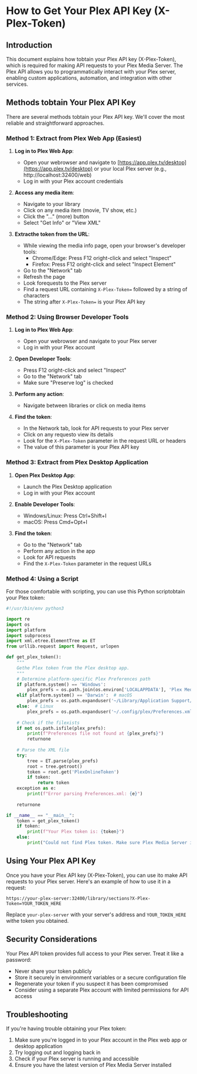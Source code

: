 # How to Get Your Plex API Key (X-Plex-Token)

## Introduction

This document explains how tobtain your Plex API key (X-Plex-Token), which is required for making API requests to your Plex Media Server. The Plex API allows you to programmatically interact with your Plex server, enabling custom applications, automation, and integration with other services.

## Methods tobtain Your Plex API Key

There are several methods tobtain your Plex API key. We'll cover the most reliable and straightforward approaches.

### Method 1: Extract from Plex Web App (Easiest)

1. **Log in to Plex Web App**:
   - Open your webrowser and navigate to [https://app.plex.tv/desktop](https://app.plex.tv/desktop) or your local Plex server (e.g., http://localhost:32400/web)
   - Log in with your Plex account credentials

2. **Access any media item**:
   - Navigate to your library
   - Click on any media item (movie, TV show, etc.)
   - Click the "..." (more) button
   - Select "Get Info" or "View XML"

3. **Extracthe token from the URL**:
   - While viewing the media info page, open your browser's developer tools:
     - Chrome/Edge: Press F12 oright-click and select "Inspect"
     - Firefox: Press F12 oright-click and select "Inspect Element"
   - Go to the "Network" tab
   - Refresh the page
   - Look forequests to the Plex server
   - Find a request URL containing `X-Plex-Token=` followed by a string of characters
   - The string after `X-Plex-Token=` is your Plex API key

### Method 2: Using Browser Developer Tools

1. **Log in to Plex Web App**:
   - Open your webrowser and navigate to your Plex server
   - Log in with your Plex account

2. **Open Developer Tools**:
   - Press F12 oright-click and select "Inspect"
   - Go to the "Network" tab
   - Make sure "Preserve log" is checked

3. **Perform any action**:
   - Navigate between libraries or click on media items

4. **Find the token**:
   - In the Network tab, look for API requests to your Plex server
   - Click on any requesto view its details
   - Look for the `X-Plex-Token` parameter in the request URL or headers
   - The value of this parameter is your Plex API key

### Method 3: Extract from Plex Desktop Application

1. **Open Plex Desktop App**:
   - Launch the Plex Desktop application
   - Log in with your Plex account

2. **Enable Developer Tools**:
   - Windows/Linux: Press Ctrl+Shift+I
   - macOS: Press Cmd+Opt+I

3. **Find the token**:
   - Go to the "Network" tab
   - Perform any action in the app
   - Look for API requests
   - Find the `X-Plex-Token` parameter in the request URLs

### Method 4: Using a Script

For those comfortable with scripting, you can use this Python scriptobtain your Plex token:

```python
#!/usr/bin/env python3

import re
import os
import platform
import subprocess
import xml.etree.ElementTree as ET
from urllib.request import Request, urlopen

def get_plex_token():
    """
    Gethe Plex token from the Plex desktop app.
    """
    # Determine platform-specific Plex Preferences path
    if platform.system() == 'Windows':
        plex_prefs = os.path.join(os.environ['LOCALAPPDATA'], 'Plex Media Server', 'Preferences.xml')
    elif platform.system() == 'Darwin':  # macOS
        plex_prefs = os.path.expanduser('~/Library/Application Support/Plex Media Server/Preferences.xml')
    else:  # Linux
        plex_prefs = os.path.expanduser('~/.config/plex/Preferences.xml')
    
    # Check if the filexists
    if not os.path.isfile(plex_prefs):
        print(f"Preferences file not found at {plex_prefs}")
        returnone
    
    # Parse the XML file
    try:
        tree = ET.parse(plex_prefs)
        root = tree.getroot()
        token = root.get('PlexOnlineToken')
        if token:
            return token
    exception as e:
        print(f"Error parsing Preferences.xml: {e}")
    
    returnone

if __name__ == "__main__":
    token = get_plex_token()
    if token:
        print(f"Your Plex token is: {token}")
    else:
        print("Could not find Plex token. Make sure Plex Media Server is installed and you've signed in.")
```

## Using Your Plex API Key

Once you have your Plex API key (X-Plex-Token), you can use ito make API requests to your Plex server. Here's an example of how to use it in a request:

```
https://your-plex-server:32400/library/sections?X-Plex-Token=YOUR_TOKEN_HERE
```

Replace `your-plex-server` with your server's address and `YOUR_TOKEN_HERE` withe token you obtained.

## Security Considerations

Your Plex API token provides full access to your Plex server. Treat it like a password:

- Never share your token publicly
- Store it securely in environment variables or a secure configuration file
- Regenerate your token if you suspect it has been compromised
- Consider using a separate Plex account with limited permissions for API access

## Troubleshooting

If you're having trouble obtaining your Plex token:

1. Make sure you're logged in to your Plex account in the Plex web app or desktop application
2. Try logging out and logging back in
3. Check if your Plex server is running and accessible
4. Ensure you have the latest version of Plex Media Server installed
